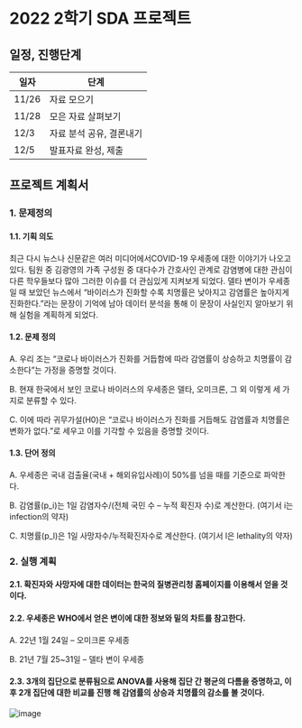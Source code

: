 # 2022 2학기 SDA 프로젝트

## 일정, 진행단계

|일자|단계|
|------|---|
|11/26|자료 모으기|
|11/28|모은 자료 살펴보기|
|12/3|자료 분석 공유, 결론내기|
|12/5|발표자료 완성, 제출|

## 프로젝트 계획서

### 1.	문제정의
#### 1.1.	기획 의도
최근 다시 뉴스나 신문같은 여러 미디어에서COVID-19 우세종에 대한 이야기가 나오고 있다. 팀원 중 김광영의 가족 구성원 중 대다수가 간호사인 관계로 감염병에 대한 관심이 다른 학우들보다 많아 그러한 이슈를 더 관심있게 지켜보게 되었다. 델타 변이가 우세종일 때 보았던 뉴스에서 “바이러스가 진화할 수록 치명률은 낮아지고 감염률은 높아지게 진화한다.”라는 문장이 기억에 남아 데이터 분석을 통해 이 문장이 사실인지 알아보기 위해 실험을 계획하게 되었다.

#### 1.2.	문제 정의
  A.	우리 조는 “코로나 바이러스가 진화를 거듭함에 따라 감염률이 상승하고 치명률이 감소한다”는 가정을 증명할 것이다.

  B.	현재 한국에서 보인 코로나 바이러스의 우세종은 델타, 오미크론, 그 외 이렇게 세 가지로 분류할 수 있다.

  C.	이에 따라 귀무가설(H0)은 “코로나 바이러스가 진화를 거듭해도 감염률과 치명률은 변화가 없다.”로 세우고 이를 기각할 수 있음을 증명할 것이다. 

#### 1.3.	단어 정의
  A.	우세종은 국내 검출율(국내 + 해외유입사례)이 50%를 넘을 때를 기준으로 파악한다.

  B.	감염률(p_i)는 1일 감염자수/(전체 국민 수 – 누적 확진자 수)로 계산한다. (여기서 i는 infection의 약자)

  C.	치명률(p_l)은 1일 사망자수/누적확진자수로 계산한다. (여기서 l은 lethality의 약자)

### 2.	실행 계획
#### 2.1.	확진자와 사망자에 대한 데이터는 한국의 질병관리청 홈페이지를 이용해서 얻을 것이다.
#### 2.2.	우세종은 WHO에서 얻은 변이에 대한 정보와 밑의 차트를 참고한다.  
  A.	22년 1월 24일 – 오미크론 우세종

  B.	21년 7월 25~31일 – 델타 변이 우세종 

#### 2.3.	3개의 집단으로 분류됨으로 ANOVA를 사용해 집단 간 평균의 다름을 증명하고, 이후 2개 집단에 대한 비교를 진행 해 감염률의 상승과 치명률의 감소를 볼 것이다.

 ![image](https://user-images.githubusercontent.com/80374808/204117096-7c5eef53-97bb-4fae-964b-33f2a57a28e1.png)
